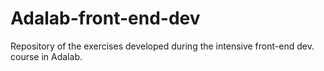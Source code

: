 # Adalab-front-end-dev
Repository of the exercises developed during the intensive front-end dev. course in Adalab. 
